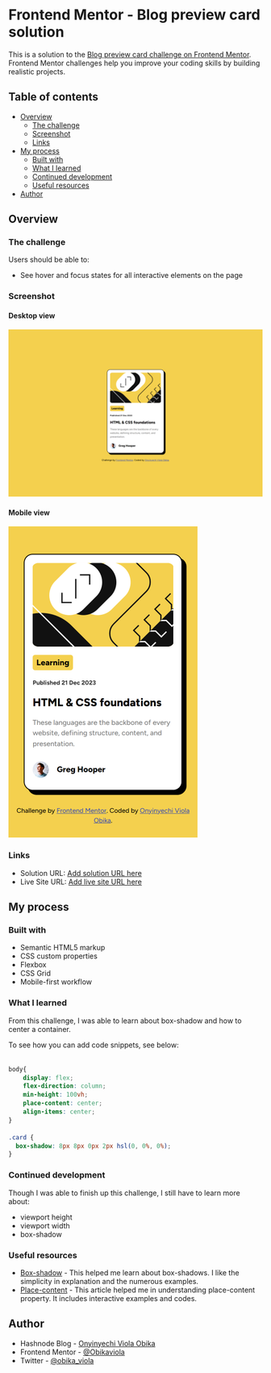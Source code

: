 # Frontend Mentor - Blog preview card solution

This is a solution to the [Blog preview card challenge on Frontend Mentor](https://www.frontendmentor.io/challenges/blog-preview-card-ckPaj01IcS). Frontend Mentor challenges help you improve your coding skills by building realistic projects. 

## Table of contents

- [Overview](#overview)
  - [The challenge](#the-challenge)
  - [Screenshot](#screenshot)
  - [Links](#links)
- [My process](#my-process)
  - [Built with](#built-with)
  - [What I learned](#what-i-learned)
  - [Continued development](#continued-development)
  - [Useful resources](#useful-resources)
- [Author](#author)

## Overview

### The challenge

Users should be able to:

- See hover and focus states for all interactive elements on the page

### Screenshot
#### Desktop view
![Desktop view(1440 wide)](/assets/images/screenshot-1440w.png)

#### Mobile view
![Mobile view(357 wide)](/assets/images/screenshot-375w.png)


### Links

- Solution URL: [Add solution URL here](https://your-solution-url.com)
- Live Site URL: [Add live site URL here](https://your-live-site-url.com)

## My process

### Built with

- Semantic HTML5 markup
- CSS custom properties
- Flexbox
- CSS Grid
- Mobile-first workflow

### What I learned

From this challenge, I was able to learn about box-shadow and how to center a container.

To see how you can add code snippets, see below:

```css

body{
    display: flex;
    flex-direction: column;
    min-height: 100vh;
    place-content: center;
    align-items: center;
}

.card {
  box-shadow: 8px 8px 0px 2px hsl(0, 0%, 0%);
}

```

### Continued development

Though I was able to finish up this challenge, I still have to learn more about:
- viewport height
- viewport width
- box-shadow

### Useful resources

- [Box-shadow](https://css-tricks.com/almanac/properties/b/box-shadow/) - This helped me learn about box-shadows. I like the simplicity in explanation and the numerous examples.
- [Place-content](https://developer.mozilla.org/en-US/docs/Web/CSS/place-content) - This article helped me in understanding place-content property. It includes interactive examples and codes.

## Author

- Hashnode Blog - [Onyinyechi Viola Obika](https://obikaviola.hashnode.dev/)
- Frontend Mentor - [@Obikaviola](https://www.frontendmentor.io/profile/Obikaviola)
- Twitter - [@obika_viola](https://www.twitter.com/obika_viola)